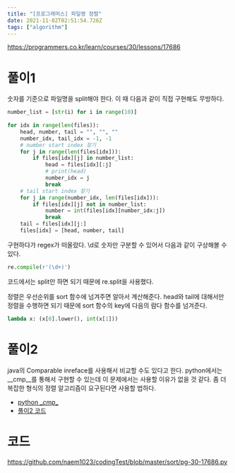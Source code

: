 ```yaml
---
title: "[프로그래머스] 파일명 정렬"
date: 2021-11-02T02:51:54.726Z
tags: ["algorithm"]
---
```

https://programmers.co.kr/learn/courses/30/lessons/17686

# 풀이1
숫자를 기준으로 파일명을 split해야 한다. 이 때 다음과 같이 직접 구현해도 무방하다.

```py
number_list = [str(i) for i in range(10)]
    
for idx in range(len(files)):
    head, number, tail = "", "", ""
    number_idx, tail_idx = -1, -1
    # number start index 찾기
    for j in range(len(files[idx])):
        if files[idx][j] in number_list:
            head = files[idx][:j]
            # print(head)
            number_idx = j
            break
    # tail start index 찾기
    for j in range(number_idx, len(files[idx])):
        if files[idx][j] not in number_list:
            number = int(files[idx][number_idx:j])
            break
    tail = files[idx][j:]
    files[idx] = [head, number, tail]
```

구현하다가 regex가 떠올랐다. \d로 숫자만 구분할 수 있어서 다음과 같이 구상해볼 수 있다.
```py
re.compile(r'(\d+)')
```
코드에서는 split만 하면 되기 때문에 re.split을 사용했다.

정렬은 우선순위를 sort 함수에 넘겨주면 알아서 계산해준다. head와 tail에 대해서만 정렬을 수행하면 되기 때문에 sort 함수의 key에 다음의 람다 함수를 넘겨준다.

```py
lambda x: (x[0].lower(), int(x[1]))
```


# 풀이2
java의 Comparable inreface를 사용해서 비교할 수도 있다고 한다. python에서는 \__cmp__를 통해서 구현할 수 있는데 이 문제에서는 사용할 이유가 없을 것 같다. 좀 더 복잡한 형식의 정렬 알고리즘이 요구된다면 사용할 법하다.

- [python \__cmp__](https://portingguide.readthedocs.io/en/latest/comparisons.html)
- [풀이2 코드](https://velog.io/@pica_pica/%ED%94%84%EB%A1%9C%EA%B7%B8%EB%9E%98%EB%A8%B8%EC%8A%A4-3%EC%B0%A8-%ED%8C%8C%EC%9D%BC%EB%AA%85-%EC%A0%95%EB%A0%AC)


# 코드
https://github.com/naem1023/codingTest/blob/master/sort/pg-30-17686.py


